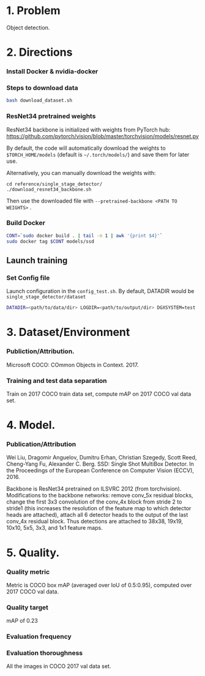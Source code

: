 # 1. Problem
Object detection.

# 2. Directions

### Install Docker & nvidia-docker

### Steps to download data
```bash
bash download_dataset.sh
```

### ResNet34 pretrained weights
ResNet34 backbone is initialized with weights from PyTorch hub:
https://github.com/pytorch/vision/blob/master/torchvision/models/resnet.py

By default, the code will automatically download the weights to
`$TORCH_HOME/models` (default is `~/.torch/models/`) and save them for later use.

Alternatively, you can manually download the weights with:
```
cd reference/single_stage_detector/
./download_resnet34_backbone.sh
```

Then use the downloaded file with `--pretrained-backbone <PATH TO WEIGHTS>` .

### Build Docker
```bash
CONT=`sudo docker build . | tail -n 1 | awk '{print $4}'`
sudo docker tag $CONT models/ssd
```

## Launch training

### Set Config file
Launch configuration in the `config_test.sh`.
By default, DATADIR would be `single_stage_detector/dataset`

```bash
DATADIR=<path/to/data/dir> LOGDIR=<path/to/output/dir> DGXSYSTEM=test ./run.sub
```

# 3. Dataset/Environment
### Publiction/Attribution.
Microsoft COCO: COmmon Objects in Context. 2017.

### Training and test data separation
Train on 2017 COCO train data set, compute mAP on 2017 COCO val data set.

# 4. Model.
### Publication/Attribution
Wei Liu, Dragomir Anguelov, Dumitru Erhan, Christian Szegedy, Scott Reed, Cheng-Yang Fu, Alexander C. Berg. SSD: Single Shot MultiBox Detector. In the Proceedings of the European Conference on Computer Vision (ECCV), 2016.

Backbone is ResNet34 pretrained on ILSVRC 2012 (from torchvision). Modifications to the backbone networks: remove conv_5x residual blocks, change the first 3x3 convolution of the conv_4x block from stride 2 to stride1 (this increases the resolution of the feature map to which detector heads are attached), attach all 6 detector heads to the output of the last conv_4x residual block. Thus detections are attached to 38x38, 19x19, 10x10, 5x5, 3x3, and 1x1 feature maps.

# 5. Quality.
### Quality metric
Metric is COCO box mAP (averaged over IoU of 0.5:0.95), computed over 2017 COCO val data.

### Quality target
mAP of 0.23

### Evaluation frequency

### Evaluation thoroughness
All the images in COCO 2017 val data set.

